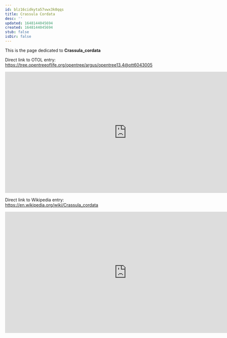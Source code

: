 ```yaml
---
id: blz16cidkyta57vwx3k0qqs
title: Crassula Cordata
desc: ''
updated: 1648144045694
created: 1648144045694
stub: false
isDir: false
---
```

This is the page dedicated to **Crassula_cordata**


Direct link to OTOL entry: https://tree.opentreeoflife.org/opentree/argus/opentree13.4@ott6043005



<html>
    <body>
    <iframe src="https://tree.opentreeoflife.org/opentree/argus/opentree13.4@ott6043005"
    width="800" height="400" frameborder="0" allowfullscreen> </iframe>
    </body>
</html>
    


Direct link to Wikipedia entry: https://en.wikipedia.org/wiki/Crassula_cordata



<html>
    <body>
    <iframe src="https://en.wikipedia.org/wiki/Crassula_cordata"
    width="800" height="400" frameborder="0" allowfullscreen> </iframe>
    </body>
</html>
    
